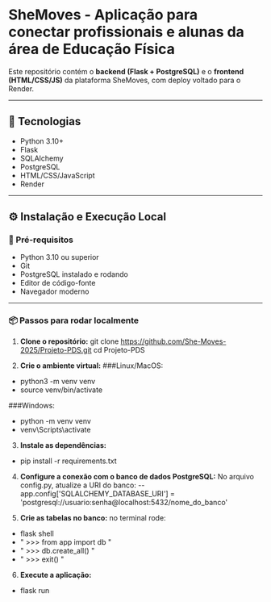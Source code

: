 # SheMoves - Aplicação para conectar profissionais e alunas da área de Educação Física

Este repositório contém o **backend (Flask + PostgreSQL)** e o **frontend (HTML/CSS/JS)** da plataforma SheMoves, com deploy voltado para o Render.

---

## 🚀 Tecnologias

- Python 3.10+
- Flask
- SQLAlchemy
- PostgreSQL
- HTML/CSS/JavaScript 
- Render 

---

## ⚙️ Instalação e Execução Local

### 🔧 Pré-requisitos

- Python 3.10 ou superior
- Git
- PostgreSQL instalado e rodando
- Editor de código-fonte
- Navegador moderno

---

### 📦 Passos para rodar localmente

1. **Clone o repositório:**
git clone https://github.com/She-Moves-2025/Projeto-PDS.git
cd Projeto-PDS

2. **Crie o ambiente virtual:**
###Linux/MacOS:
- python3 -m venv venv
- source venv/bin/activate

###Windows:
- python -m venv venv
- venv\Scripts\activate

3. **Instale as dependências:**
- pip install -r requirements.txt

4. **Configure a conexão com o banco de dados PostgreSQL:**
No arquivo config.py, atualize a URI do banco:
--
app.config['SQLALCHEMY_DATABASE_URI'] = 'postgresql://usuario:senha@localhost:5432/nome_do_banco'

6. **Crie as tabelas no banco:**
no terminal rode:
- flask shell 
- " >>> from app import db "
- " >>> db.create_all() "
- " >>> exit() "

6. **Execute a aplicação:**
- flask run






